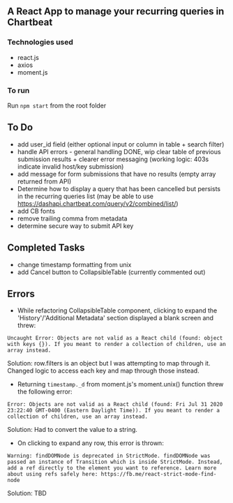 ## A React App to manage your recurring queries in Chartbeat

### Technologies used

- react.js
- axios
- moment.js

### To run

Run ```npm start``` from the root folder

## To Do

- add user_id field (either optional input or column in table + search filter)
- handle API errors - general handling DONE, wip clear table of previous submission results + clearer error messaging (working logic: 403s indicate invalid host/key submission)
- add message for form submissions that have no results (empty array returned from API)
- Determine how to display a query that has been cancelled but persists in the recurring queries list (may be able to use https://dashapi.chartbeat.com/query/v2/combined/list/)
- add CB fonts
- remove trailing comma from metadata
- determine secure way to submit API key

## Completed Tasks

- change timestamp formatting from unix
- add Cancel button to CollapsibleTable (currently commented out)

## Errors

- While refactoring CollapsibleTable component, clicking to expand the 'History'/'Additional Metadata' section displayed a blank screen and threw:

```Uncaught Error: Objects are not valid as a React child (found: object with keys {}). If you meant to render a collection of children, use an array instead.```

Solution: row.filters is an object but I was attempting to map through it. Changed logic to access each key and map through those instead.

- Returning ```timestamp._d``` from moment.js's moment.unix() function threw the following error:

```Error: Objects are not valid as a React child (found: Fri Jul 31 2020 23:22:40 GMT-0400 (Eastern Daylight Time)). If you meant to render a collection of children, use an array instead.```

Solution: Had to convert the value to a string.

- On clicking to expand any row, this error is thrown:

```Warning: findDOMNode is deprecated in StrictMode. findDOMNode was passed an instance of Transition which is inside StrictMode. Instead, add a ref directly to the element you want to reference. Learn more about using refs safely here: https://fb.me/react-strict-mode-find-node```

Solution: TBD